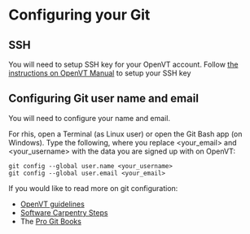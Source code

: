 # Configuring your Git

## SSH 

You will need to setup SSH key for your OpenVT account. Follow [the instructions on OpenVT Manual](https://virtual.openvt.eu/platform_manual_and_guidelines/manual_and_guidelines/wikis/Getting-started-with-Git#creating-an-ssh-key) to setup your SSH key

## Configuring Git user name and email

You will need to configure your name and email.

For rhis, open a Terminal (as Linux user) or open the Git Bash app (on Windows). Type the following, where you replace <your_email> and <your_username> with the data you are signed up with on OpenVT:
```
git config --global user.name <your_username>
git config --global user.email <your_email>
```

If you would like to read more on git configuration:

- [OpenVT guidelines](https://virtual.openvt.eu/platform_manual_and_guidelines/manual_and_guidelines/wikis/Getting-started-with-Git#creating-an-ssh-key)
- [Software Carpentry Steps](http://swcarpentry.github.io/git-novice/02-setup/index.html)
- The [Pro Git Books](https://git-scm.com/book/en/v2/Getting-Started-First-Time-Git-Setup)

